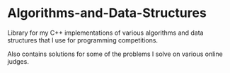 # Algorithms-and-Data-Structures
Library for my C++ implementations of various algorithms and data structures that I use for programming competitions.

Also contains solutions for some of the problems I solve on various online judges.

